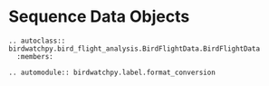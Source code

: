 # Sequence Data Objects


```{eval-rst}
.. autoclass:: birdwatchpy.bird_flight_analysis.BirdFlightData.BirdFlightData
  :members:
```
```{eval-rst}
.. automodule:: birdwatchpy.label.format_conversion


```